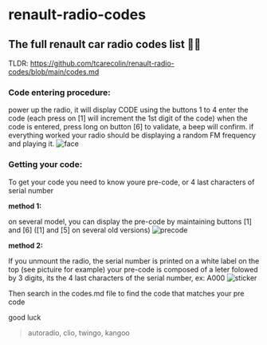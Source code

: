 # renault-radio-codes
## The full renault car radio codes list 🏴‍☠️

TLDR: https://github.com/tcarecolin/renault-radio-codes/blob/main/codes.md

### Code entering procedure:

power up the radio, it will display CODE
using the buttons 1 to 4 enter the code (each press on [1] will increment the 1st digit of the code)
when the code is entered, press long on button [6] to validate, a beep will confirm.
if everything worked your radio should be displaying a random FM frequency and playing it.
![face](https://github.com/tcarecolin/renault-radio-codes/assets/25033031/b2689ed6-c343-4892-bfd2-1fa7eff9ed36)



### Getting your code:


To get your code you need to know youre pre-code, or 4 last characters of serial number

**method 1:**


on several model, you can display the pre-code by maintaining buttons [1] and [6]
([1] and [5] on several old versions)
![precode](https://github.com/tcarecolin/renault-radio-codes/assets/25033031/89928f11-6994-4b35-a6c4-94943047afd1)


**method 2:**


If you unmount the radio, the serial number is printed on a white label on the top (see pictuire for example)
your pre-code is composed of a leter folowed by 3 digits, its the 4 last characters of the serial number, ex: A000
![sticker](https://github.com/tcarecolin/renault-radio-codes/assets/25033031/2d723474-dce3-41d9-b2a5-62098c323a3d)

Then search in the codes.md file to find the code that matches your pre code

good luck

> autoradio, clio, twingo, kangoo
